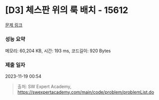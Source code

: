 # [D3] 체스판 위의 룩 배치 - 15612 

[문제 링크](https://swexpertacademy.com/main/code/problem/problemDetail.do?contestProbId=AYOBfxwaAXsDFATW) 

### 성능 요약

메모리: 60,204 KB, 시간: 193 ms, 코드길이: 920 Bytes

### 제출 일자

2023-11-19 00:54



> 출처: SW Expert Academy, https://swexpertacademy.com/main/code/problem/problemList.do